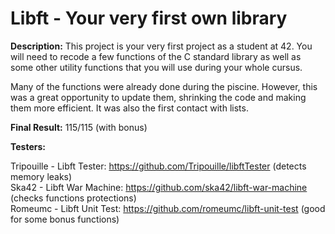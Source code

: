 # Libft - Your very first own library

<b>Description:</b>
This project is your very first project as a student at 42. You will need to recode a few functions of the C standard library as well as some other utility functions that you will use during your whole cursus.<br>

Many of the functions were already done during the piscine. However, this was a great opportunity
to update them, shrinking the code and making them more efficient. It was also the first contact
with lists.


<b>Final Result:</b> 115/115 (with bonus)

<b>Testers:</b><br>

Tripouille - Libft Tester: https://github.com/Tripouille/libftTester (detects memory leaks)<br>
Ska42 - Libft War Machine: https://github.com/ska42/libft-war-machine (checks functions protections)<br>
Romeumc - Libft Unit Test: https://github.com/romeumc/libft-unit-test (good for some bonus functions)<br>
